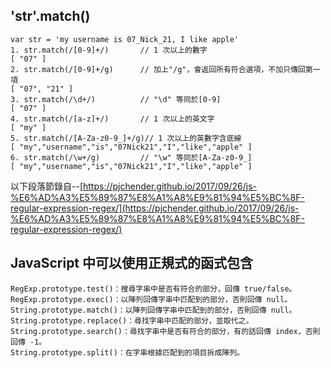 ## 'str'.match()  
```
var str = 'my username is 07_Nick_21, I like apple' 
1. str.match(/[0-9]+/)       // 1 次以上的數字  
[ "07" ]  
2. str.match(/[0-9]+/g)      // 加上"/g"，會返回所有符合選項，不加只傳回第一項  
[ "07", "21" ]  
3. str.match(/\d+/)          // "\d" 等同於[0-9]  
[ "07" ]  
4. str.match(/[a-z]+/)       // 1 次以上的英文字  
[ "my" ]  
5. str.match(/[A-Za-z0-9_]+/g)// 1 次以上的英數字含底線  
[ "my","username","is","07Nick21","I","like","apple" ]  
6. str.match(/\w+/g)         // "\w" 等同於[A-Za-z0-9_]  
[ "my","username","is","07Nick21","I","like","apple" ]  
```
 
以下段落節錄自--[https://pjchender.github.io/2017/09/26/js-%E6%AD%A3%E5%89%87%E8%A1%A8%E9%81%94%E5%BC%8F-regular-expression-regex/](https://pjchender.github.io/2017/09/26/js-%E6%AD%A3%E5%89%87%E8%A1%A8%E9%81%94%E5%BC%8F-regular-expression-regex/)
## JavaScript 中可以使用正規式的函式包含
```
RegExp.prototype.test()：搜尋字串中是否有符合的部分，回傳 true/false。  
RegExp.prototype.exec()：以陣列回傳字串中匹配到的部分，否則回傳 null。  
String.prototype.match()：以陣列回傳字串中匹配到的部分，否則回傳 null。  
String.prototype.replace()：尋找字串中匹配的部分，並取代之。  
String.prototype.search()：尋找字串中是否有符合的部分，有的話回傳 index，否則回傳 -1。  
String.prototype.split()：在字串根據匹配到的項目拆成陣列。  
```